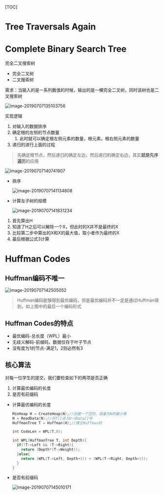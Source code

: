 [TOC]

# Tree Traversals Again









# Complete Binary Search Tree  

完全二叉搜索树

* 完全二叉树
* 二叉搜索树



需求：当输入的是一系列数值的时候，输出的是一棵完全二叉树，同时该树也是二叉搜索树

![image-20190707135103756](/Users/chenyansong/Documents/note/images/data_structure/image-20190707135103756.png)

实现逻辑

1. 对输入的数据排序
2. 确定根的左侧的节点数量
   1. 此时就可以确定根左侧元素的数量，根元素，根右侧元素的数量
3. 递归的进行上面的过程

> 先确定根节点，然后递归的确定左边，然后递归的确定右边，其实**就是先序遍历**的应用

![image-20190707140741907](/Users/chenyansong/Documents/note/images/data_structure/image-20190707140741907.png)



* 排序

  ![image-20190707141134808](/Users/chenyansong/Documents/note/images/data_structure/image-20190707141134808.png)



* 计算左子树的规模

  ![image-20190707141831234](/Users/chenyansong/Documents/note/images/data_structure/image-20190707141831234.png)

1. 首先算出H
2. 知道了H之后可以解除一个X，但此时的X并不是最终的X
3. 比较第二步中算出的X和X的最大值，取小者作为最终的X
4. 最后根据公式3计算





# Huffman Codes

## Huffman编码不唯一

![image-20190707142505052](/Users/chenyansong/Documents/note/images/data_structure/image-20190707142505052.png)

> Huffman编码能够得到最优编码，但是最优编码并不一定是通过Huffman得到，如上图中的最后一个编码形式



## Huffman Codes的特点

* 最优编码-总长度（WPL）最小
* 无歧义解码-前缀码，数据仅存于叶子节点
* 没有度为1的节点-满足1，2则必然有3



## 核心算法

对每一位学生的提交，我们要检查如下的两项是否正确

1. 计算最优编码的长度
2. 是否有前缀码



* 计算最优编码的长度

  ```c
  MinHeap H = CreateHeap(N);//创建一个空的，容量为N的最小堆
  H = ReadData(N);//将f[]读入H->Data[]中
  HuffmanTree T = Huffman(H);//建立Huffman树
  
  int CodeLen = WPL(T,0);
  
  int WPL(HuffmanTree T, int Depth){
    if(!T->Left && !T->Right){
      return (Depth*(T->Weight));
    }else{
      return (WPL(T->Left, Depth+1)) + (WPL(T->Right, Depth+1));
    }
  }
  ```

* 是否有前缀码

  ![image-20190707145010171](/Users/chenyansong/Documents/note/images/data_structure/image-20190707145010171.png)









